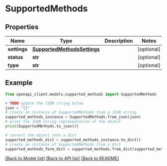 # SupportedMethods


## Properties

Name | Type | Description | Notes
------------ | ------------- | ------------- | -------------
**settings** | [**SupportedMethodsSettings**](SupportedMethodsSettings.md) |  | [optional] 
**status** | **str** |  | [optional] 
**type** | **str** |  | [optional] 

## Example

```python
from openapi_client.models.supported_methods import SupportedMethods

# TODO update the JSON string below
json = "{}"
# create an instance of SupportedMethods from a JSON string
supported_methods_instance = SupportedMethods.from_json(json)
# print the JSON string representation of the object
print(SupportedMethods.to_json())

# convert the object into a dict
supported_methods_dict = supported_methods_instance.to_dict()
# create an instance of SupportedMethods from a dict
supported_methods_form_dict = supported_methods.from_dict(supported_methods_dict)
```
[[Back to Model list]](../README.md#documentation-for-models) [[Back to API list]](../README.md#documentation-for-api-endpoints) [[Back to README]](../README.md)


